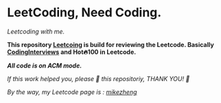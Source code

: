# LeetCoding, Need Coding.

*Leetcoding with me.*

**This repository [Leetcoing](https://github.com/M3stark/LeetCoding) is build for reviewing  the Leetcode. Basically  [CodingInterviews](https://github.com/M3stark/LeetCoding/tree/main/CodingInterviews)  and Hot🔥100 in Leetcode.**

***All code is on ACM mode.***

*If this work helped you, please 🌟 this repositoriy, THANK YOU! 🙏*

*By the way, my Leetcode page is : [mikezheng](https://leetcode-cn.com/u/_codingmike/)*


